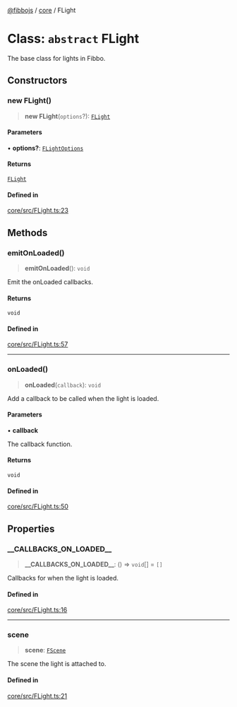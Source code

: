 [@fibbojs](/api/index) / [core](/api/core) / FLight

# Class: `abstract` FLight

The base class for lights in Fibbo.

## Constructors

### new FLight()

> **new FLight**(`options`?): [`FLight`](FLight.md)

#### Parameters

• **options?**: [`FLightOptions`](../interfaces/FLightOptions.md)

#### Returns

[`FLight`](FLight.md)

#### Defined in

[core/src/FLight.ts:23](https://github.com/fibbojs/fibbo/blob/65626b456ab47d7e61b23a8dd1be9f399238b0f1/packages/core/src/FLight.ts#L23)

## Methods

### emitOnLoaded()

> **emitOnLoaded**(): `void`

Emit the onLoaded callbacks.

#### Returns

`void`

#### Defined in

[core/src/FLight.ts:57](https://github.com/fibbojs/fibbo/blob/65626b456ab47d7e61b23a8dd1be9f399238b0f1/packages/core/src/FLight.ts#L57)

***

### onLoaded()

> **onLoaded**(`callback`): `void`

Add a callback to be called when the light is loaded.

#### Parameters

• **callback**

The callback function.

#### Returns

`void`

#### Defined in

[core/src/FLight.ts:50](https://github.com/fibbojs/fibbo/blob/65626b456ab47d7e61b23a8dd1be9f399238b0f1/packages/core/src/FLight.ts#L50)

## Properties

### \_\_CALLBACKS\_ON\_LOADED\_\_

> **\_\_CALLBACKS\_ON\_LOADED\_\_**: () => `void`[] = `[]`

Callbacks for when the light is loaded.

#### Defined in

[core/src/FLight.ts:16](https://github.com/fibbojs/fibbo/blob/65626b456ab47d7e61b23a8dd1be9f399238b0f1/packages/core/src/FLight.ts#L16)

***

### scene

> **scene**: [`FScene`](FScene.md)

The scene the light is attached to.

#### Defined in

[core/src/FLight.ts:21](https://github.com/fibbojs/fibbo/blob/65626b456ab47d7e61b23a8dd1be9f399238b0f1/packages/core/src/FLight.ts#L21)
